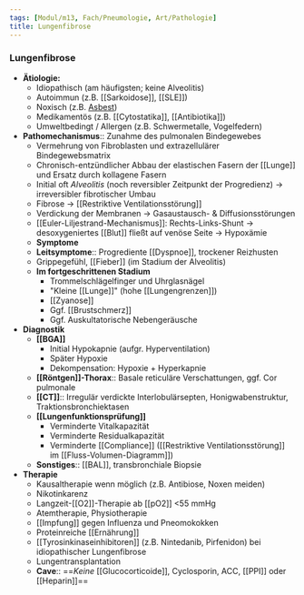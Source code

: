 ```yaml
---
tags: [Modul/m13, Fach/Pneumologie, Art/Pathologie]
title: Lungenfibrose
---
```

### Lungenfibrose
- **Ätiologie:**
	- Idiopathisch (am häufigsten; keine Alveolitis)
	- Autoimmun (z.B. [[Sarkoidose]], [[SLE]])
	- Noxisch (z.B. [Asbest](Pneumokoniosen.md))
	- Medikamentös (z.B. [[Cytostatika]], [[Antibiotika]])
	- Umweltbedingt / Allergen (z.B. Schwermetalle, Vogelfedern) 
- **Pathomechanismus**:: Zunahme des pulmonalen Bindegewebes
	- Vermehrung von Fibroblasten und extrazellulärer Bindegewebsmatrix
	- Chronisch-entzündlicher Abbau der elastischen Fasern der [[Lunge]] und Ersatz durch kollagene Fasern
	- Initial oft *Alveolitis* (noch reversibler Zeitpunkt der Progredienz) -> irreversibler fibrotischer Umbau
	- Fibrose -> [[Restriktive Ventilationsstörung]] 
	- Verdickung der Membranen → Gasaustausch- & Diffusionsstörungen 
	- [[Euler-Liljestrand-Mechanismus]]: Rechts-Links-Shunt → desoxygeniertes [[Blut]] fließt auf venöse Seite → Hypoxämie
	- **Symptome**
	- **Leitsymptome**:: Progrediente [[Dyspnoe]], trockener Reizhusten
	- Grippegefühl, [[Fieber]] (im Stadium der Alveolitis)
	- **Im fortgeschrittenen Stadium**
		- Trommelschlägelfinger und Uhrglasnägel
		- "Kleine [[Lunge]]" (hohe [[Lungengrenzen]])
		- [[Zyanose]]
		- Ggf. [[Brustschmerz]]
		- Ggf. Auskultatorische Nebengeräusche
- **Diagnostik**
	- **[[BGA]]**
		- Initial Hypokapnie (aufgr. Hyperventilation)
		- Später Hypoxie
		- Dekompensation: Hypoxie + Hyperkapnie
	- **[[Röntgen]]-Thorax**:: Basale reticuläre Verschattungen, ggf. Cor pulmonale
	- **[[CT]]**:: Irregulär verdickte Interlobulärsepten, Honigwabenstruktur, Traktionsbronchiektasen
	- **[[Lungenfunktionsprüfung]]**
		- Verminderte Vitalkapazität
		- Verminderte Residualkapazität
		- Verminderte [[Compliance]] ([[Restriktive Ventilationsstörung]] im [[Fluss-Volumen-Diagramm]])
	- **Sonstiges**:: [[BAL]], transbronchiale Biopsie
- **Therapie**
	- Kausaltherapie wenn möglich (z.B. Antibiose, Noxen meiden)
	- Nikotinkarenz
	- Langzeit-[[O2]]-Therapie ab [[pO2]] <55 mmHg
	- Atemtherapie, Physiotherapie
	- [[Impfung]] gegen Influenza und Pneomokokken
	- Proteinreiche [[Ernährung]]
	- [[Tyrosinkinaseinhibitoren]] (z.B. Nintedanib, Pirfenidon) bei idiopathischer Lungenfibrose
	- Lungentransplantation
	- **Cave**:: ==*Keine* [[Glucocorticoide]], Cyclosporin, ACC, [[PPI]] oder [[Heparin]]==